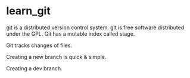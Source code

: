 # learn_git
git is a distributed version control system.
git is free software distributed under the GPL.
Git has a mutable index called stage.

Git tracks changes of files.

Creating a new branch is quick & simple.

Creating a dev branch.